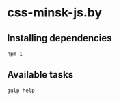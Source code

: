 # css-minsk-js.by

## Installing dependencies

```
npm i
```

## Available tasks

```
gulp help
```
